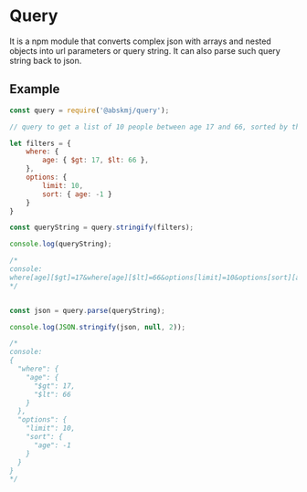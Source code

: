 # Query
It is a npm module that converts complex json with arrays and nested objects into url parameters or query string. It can also parse such query string back to json. 

## Example
```javascript
const query = require('@abskmj/query');

// query to get a list of 10 people between age 17 and 66, sorted by their age 

let filters = {
    where: {
        age: { $gt: 17, $lt: 66 },
    },
    options: {
        limit: 10,
        sort: { age: -1 }
    }
}

const queryString = query.stringify(filters);

console.log(queryString);

/*
console:
where[age][$gt]=17&where[age][$lt]=66&options[limit]=10&options[sort][age]=-1
*/


const json = query.parse(queryString);

console.log(JSON.stringify(json, null, 2));

/*
console:
{
  "where": {
    "age": {
      "$gt": 17,
      "$lt": 66
    }
  },
  "options": {
    "limit": 10,
    "sort": {
      "age": -1
    }
  }
}
*/
```